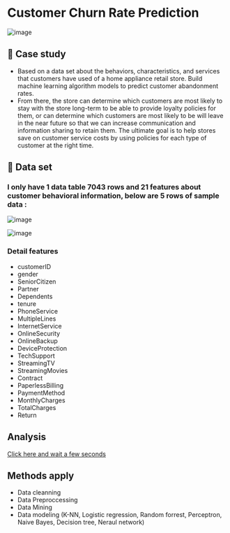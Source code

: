 # Customer Churn Rate Prediction

![image](https://github.com/DooPhiLong/Customer-Churn-Rate-Prediction/assets/120476961/42150853-4ce5-490e-8f9f-45a24b8a5c6f)

## 💼 Case study
- Based on a data set about the behaviors, characteristics, and services that customers have used of a home appliance retail store. Build machine learning algorithm models to predict customer abandonment rates.
- From there, the store can determine which customers are most likely to stay with the store long-term to be able to provide loyalty policies for them, or can determine which customers are most likely to be will leave in the near future so that we can increase communication and information sharing to retain them. The ultimate goal is to help stores save on customer service costs by using policies for each type of customer at the right time.
## 📁 Data set
### I only have 1 data table 7043 rows and 21 features about customer behavioral information, below are 5 rows of sample data :

![image](https://github.com/DooPhiLong/Customer-Churn-Rate-Prediction/assets/120476961/a368b568-dca1-4484-81e9-69d9156e1eb8)

![image](https://github.com/DooPhiLong/Customer-Churn-Rate-Prediction/assets/120476961/f0016c47-62d0-498b-81d9-e16aa7b07859)

### Detail features
- customerID        
- gender            
- SeniorCitizen     
- Partner           
- Dependents       
- tenure            
- PhoneService     
- MultipleLines     
- InternetService   
- OnlineSecurity    
- OnlineBackup      
- DeviceProtection  
- TechSupport       
- StreamingTV       
- StreamingMovies   
- Contract          
- PaperlessBilling  
- PaymentMethod     
- MonthlyCharges    
- TotalCharges      
- Return
## Analysis
[Click here and wait a few seconds](https://github.com/DooPhiLong/Customer-Churn-Rate-Prediction/blob/main/Project%20Customer%20churn%20classification.ipynb )
## Methods apply
- Data cleanning
- Data Preproccessing
- Data Mining
- Data modeling (K-NN, Logistic regression, Random forrest, Perceptron, Naive Bayes, Decision tree, Neraul network)
     
